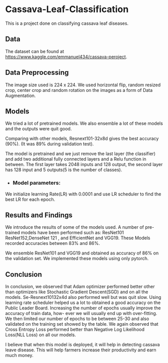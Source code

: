 # Cassava-Leaf-Classification
This is a project done on classifying cassava leaf diseases.


## Data

The dataset can be found at https://www.kaggle.com/emmanuel434/cassava-peroject.

## Data Preprocessing

The image size used is 224 x 224. We used horizontal flip, random resized crop,
center crop and random rotation on the images as a form of Data Augmentation.


## Models

We tried a lot of pretrained models. We also ensemble a lot of these models and
the outputs were quit good.

Comparing with other models, Resnext101-32x8d gives the best accuracy
(90%). (It was 89% during validation test). 

The model is pretrained and we just remove the last layer
(the classifier) and add two additional fully connected layers and a Relu function
in between. The first layer takes 2048 inputs and 128 output, the second layer
has 128 input and 5 outputs(5 is the number of classes). 

  * ### Model parameters: 

We initialize learning Rate(LR) with 0.0001 and use LR scheduler to find the best
LR for each epoch.

## Results and Findings

We introduce the results of some of the models used. A number
of pre-trained models have been performed such as: ResNet101 ResNet152,DenseNet 121 , and EfficientNet and VGG19. 
These Models recorded accuracies between 83% and 86%. 

We ensemble ResNet101 and VGG19 and obtained as accuracy of 86% on the
validation set. We implemented these models using only pytorch.

## Conclusion

In conclusion, we observed that Adam optimizer performed better other than optimizers like Stochastic Gradient Descent(SGD) and on all the models. 
Se-Resnext10132x4d also performed well but was quit slow. Using learning rate scheduler
helped us a lot to obtained a good accuracy on the Public Leader Board. Increasing the number of epochs usually improve the accuracy of train data, how-
ever we will usually end up with over-fitting. We then limited our number of
epochs to be between 25-30 and also validated on the training set showed by
the table. We again observed that Cross Entropy Loss performed better than
Negative Log Likelihood Loss(NLL Loss) on all our models.


I believe that when this model is deployed, it will help in detecting cassava
leave disease. This will help farmers increase their productivity and earn much
money.
